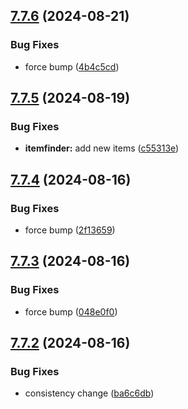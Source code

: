 ## [7.7.6](https://github.com/Torwent/SRL-T/compare/v7.7.5...v7.7.6) (2024-08-21)


### Bug Fixes

* force bump ([4b4c5cd](https://github.com/Torwent/SRL-T/commit/4b4c5cd3ecde197dea1dd55cbcf873aa2ea1ae7c))



## [7.7.5](https://github.com/Torwent/SRL-T/compare/v7.7.4...v7.7.5) (2024-08-19)


### Bug Fixes

* **itemfinder:** add new items ([c55313e](https://github.com/Torwent/SRL-T/commit/c55313eb3da927a245a9df27482e2af18b1d3578))



## [7.7.4](https://github.com/Torwent/SRL-T/compare/v7.7.3...v7.7.4) (2024-08-16)


### Bug Fixes

* force bump ([2f13659](https://github.com/Torwent/SRL-T/commit/2f13659e85fc21ab05002ba8615c47f052e1cbc4))



## [7.7.3](https://github.com/Torwent/SRL-T/compare/v7.7.2...v7.7.3) (2024-08-16)


### Bug Fixes

* force bump ([048e0f0](https://github.com/Torwent/SRL-T/commit/048e0f061ceb4d5ba592791c9d408e9324611952))



## [7.7.2](https://github.com/Torwent/SRL-T/compare/v7.7.1...v7.7.2) (2024-08-16)


### Bug Fixes

* consistency change ([ba6c6db](https://github.com/Torwent/SRL-T/commit/ba6c6dba36db6720548eb6c32fb917f4e6fc3aea))



